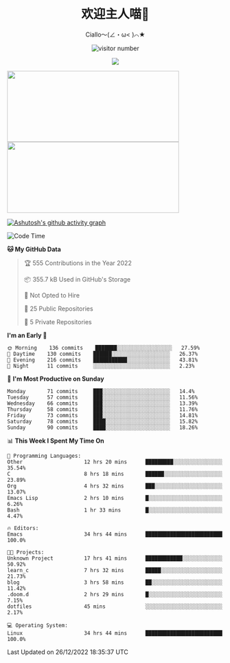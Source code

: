 <div align="center">
  <h1>欢迎主人喵👋</h1>
  <p>Ciallo～(∠・ω< )⌒★</p>
</div>

<p align="center">
  <img src="https://count.getloli.com/get/@Ziqi-Yang?theme=rule34" alt="visitor number" />
</p>

<p align="center">
  <img src="https://skillicons.dev/icons?i=go,java,js,sass,py,godot,flutter,linux,emacs" />
</p>

<a href="https://github.com/Ziqi-Yang?tab=repositories">
   <img height="165" width="400" src="https://github-readme-stats.vercel.app/api?username=Ziqi-Yang&show_icons=true&include_all_commits=true&hide_border=true" />
  <img height="165" width="400" src="https://svg-banners.vercel.app/api?type=luminance&text1=Be%20Fantastic🌞&width=400&height=165" />
</a>


[![Ashutosh's github activity graph](https://github-readme-activity-graph.cyclic.app/graph?username=Ziqi-Yang&theme=github)](https://github.com/ashutosh00710/github-readme-activity-graph)

<!--START_SECTION:waka-->
![Code Time](http://img.shields.io/badge/Code%20Time-293%20hrs%2051%20mins-blue)

**🐱 My GitHub Data** 

> 🏆 555 Contributions in the Year 2022
 > 
> 📦 355.7 kB Used in GitHub's Storage 
 > 
> 🚫 Not Opted to Hire
 > 
> 📜 25 Public Repositories 
 > 
> 🔑 5 Private Repositories  
 > 
**I'm an Early 🐤** 

```text
🌞 Morning    136 commits    ███████░░░░░░░░░░░░░░░░░░   27.59% 
🌆 Daytime    130 commits    ██████░░░░░░░░░░░░░░░░░░░   26.37% 
🌃 Evening    216 commits    ███████████░░░░░░░░░░░░░░   43.81% 
🌙 Night      11 commits     ░░░░░░░░░░░░░░░░░░░░░░░░░   2.23%

```
📅 **I'm Most Productive on Sunday** 

```text
Monday       71 commits     ███░░░░░░░░░░░░░░░░░░░░░░   14.4% 
Tuesday      57 commits     ███░░░░░░░░░░░░░░░░░░░░░░   11.56% 
Wednesday    66 commits     ███░░░░░░░░░░░░░░░░░░░░░░   13.39% 
Thursday     58 commits     ███░░░░░░░░░░░░░░░░░░░░░░   11.76% 
Friday       73 commits     ███░░░░░░░░░░░░░░░░░░░░░░   14.81% 
Saturday     78 commits     ████░░░░░░░░░░░░░░░░░░░░░   15.82% 
Sunday       90 commits     ████░░░░░░░░░░░░░░░░░░░░░   18.26%

```


📊 **This Week I Spent My Time On** 

```text
💬 Programming Languages: 
Other                    12 hrs 20 mins      █████████░░░░░░░░░░░░░░░░   35.54% 
C                        8 hrs 18 mins       ██████░░░░░░░░░░░░░░░░░░░   23.89% 
Org                      4 hrs 32 mins       ███░░░░░░░░░░░░░░░░░░░░░░   13.07% 
Emacs Lisp               2 hrs 10 mins       █░░░░░░░░░░░░░░░░░░░░░░░░   6.26% 
Bash                     1 hr 33 mins        █░░░░░░░░░░░░░░░░░░░░░░░░   4.47%

🔥 Editors: 
Emacs                    34 hrs 44 mins      █████████████████████████   100.0%

🐱‍💻 Projects: 
Unknown Project          17 hrs 41 mins      ████████████░░░░░░░░░░░░░   50.92% 
learn_c                  7 hrs 32 mins       █████░░░░░░░░░░░░░░░░░░░░   21.73% 
blog                     3 hrs 58 mins       ██░░░░░░░░░░░░░░░░░░░░░░░   11.42% 
.doom.d                  2 hrs 29 mins       █░░░░░░░░░░░░░░░░░░░░░░░░   7.15% 
dotfiles                 45 mins             ░░░░░░░░░░░░░░░░░░░░░░░░░   2.17%

💻 Operating System: 
Linux                    34 hrs 44 mins      █████████████████████████   100.0%

```


 Last Updated on 26/12/2022 18:35:37 UTC
<!--END_SECTION:waka-->
